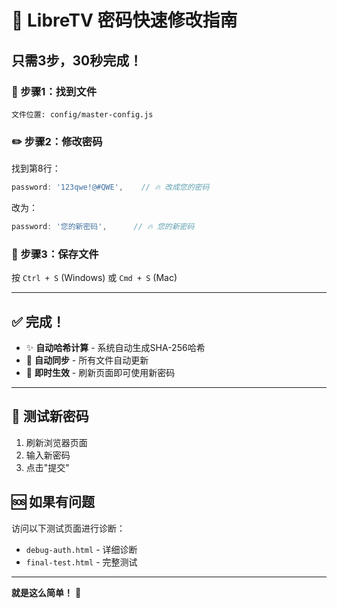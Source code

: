 # 🚀 LibreTV 密码快速修改指南

## 只需3步，30秒完成！

### 📍 步骤1：找到文件
```
文件位置: config/master-config.js
```

### ✏️ 步骤2：修改密码
找到第8行：
```javascript
password: '123qwe!@#QWE',    // 🔥 改成您的密码
```

改为：
```javascript
password: '您的新密码',      // 🔥 您的新密码
```

### 💾 步骤3：保存文件
按 `Ctrl + S` (Windows) 或 `Cmd + S` (Mac)

---

## ✅ 完成！

- ✨ **自动哈希计算** - 系统自动生成SHA-256哈希
- 🔄 **自动同步** - 所有文件自动更新
- 🚀 **即时生效** - 刷新页面即可使用新密码

---

## 🧪 测试新密码

1. 刷新浏览器页面
2. 输入新密码
3. 点击"提交"

## 🆘 如果有问题

访问以下测试页面进行诊断：
- `debug-auth.html` - 详细诊断
- `final-test.html` - 完整测试

---

**就是这么简单！** 🎉